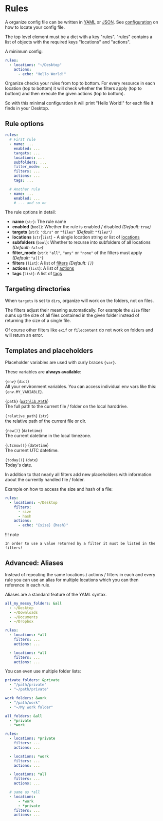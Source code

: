 # Rules

A organize config file can be written in [YAML](https://learnxinyminutes.com/docs/yaml/)
or [JSON](https://learnxinyminutes.com/docs/json/). See [configuration](configuration.md)
on how to locate your config file.

The top level element must be a dict with a key "rules".
"rules" contains a list of objects with the required keys "locations" and "actions".

A minimum config:

```yaml
rules:
  - locations: "~/Desktop"
    actions:
      - echo: "Hello World!"
```

Organize checks your rules from top to bottom. For every resource in each location (top to bottom)
it will check whether the filters apply (top to bottom) and then execute the given actions (top to bottom).

So with this minimal configuration it will print "Hello World!" for each file it finds in your Desktop.

## Rule options

```yml
rules:
  # First rule
  - name: ...
    enabled: ...
    targets: ...
    locations: ...
    subfolders: ...
    filter_mode: ...
    filters: ...
    actions: ...
    tags: ...

  # Another rule
  - name: ...
    enabled: ...
    # ... and so on
```

The rule options in detail:

- **name** (`str`): The rule name
- **enabled** (`bool`): Whether the rule is enabled / disabled _(Default: `true`)_
- **targets** (`str`): `"dirs"` or `"files"` _(Default: `"files"`)_
- **locations** (`str`|`list`) - A single location string or list of [locations](locations.md)
- **subfolders** (`bool`): Whether to recurse into subfolders of all locations _(Default: `false`)_
- **filter_mode** (`str`): `"all"`, `"any"` or `"none"` of the filters must apply _(Default: `"all"`)_
- **filters** (`list`): A list of [filters](filters.md) _(Default: `[]`)_
- **actions** (`list`): A list of [actions](actions.md)
- **tags** (`list`): A list of [tags](configuration.md#running-specific-rules-of-your-config)

## Targeting directories

When `targets` is set to `dirs`, organize will work on the folders, not on files.

The filters adjust their meaning automatically. For example the `size` filter sums up
the size of all files contained in the given folder instead of returning the size of a
single file.

Of course other filters like `exif` or `filecontent` do not work on folders and will
return an error.

## Templates and placeholders

Placeholder variables are used with curly braces `{var}`.

These variables are **always available**:

`{env}` (`dict`)<br>
All your environment variables. You can access individual env vars like this: `{env.MY_VARIABLE}`.

`{path}` ([`pathlib.Path`](https://docs.python.org/3/library/pathlib.html#methods-and-properties))<br>
The full path to the current file / folder on the local harddrive.

`{relative_path}` (`str`)<br>
the relative path of the current file or dir.

`{now()}` (`datetime`)<br>
The current datetime in the local timezone.

`{utcnow()}` (`datetime`)<br>
The current UTC datetime.

`{today()}` (`date`)<br>
Today's date.

In addition to that nearly all filters add new placeholders with information about
the currently handled file / folder.

Example on how to access the size and hash of a file:

```yaml
rules:
  - locations: ~/Desktop
    filters:
      - size
      - hash
    actions:
      - echo: "{size} {hash}"
```

!!! note

    In order to use a value returned by a filter it must be listed in the filters!

## Advanced: Aliases

Instead of repeating the same locations / actions / filters in each and every rule you
can use an alias for multiple locations which you can then reference in each rule.

Aliases are a standard feature of the YAML syntax.

```yml
all_my_messy_folders: &all
  - ~/Desktop
  - ~/Downloads
  - ~/Documents
  - ~/Dropbox

rules:
  - locations: *all
    filters: ...
    actions: ...

  - locations: *all
    filters: ...
    actions: ...
```

You can even use multiple folder lists:

```yml
private_folders: &private
  - "/path/private"
  - "~/path/private"

work_folders: &work
  - "/path/work"
  - "~/My work folder"

all_folders: &all
  - *private
  - *work

rules:
  - locations: *private
    filters: ...
    actions: ...

  - locations: *work
    filters: ...
    actions: ...

  - locations: *all
    filters: ...
    actions: ...

  # same as *all
  - locations:
      - *work
      - *private
    filters: ...
    actions: ...
```
